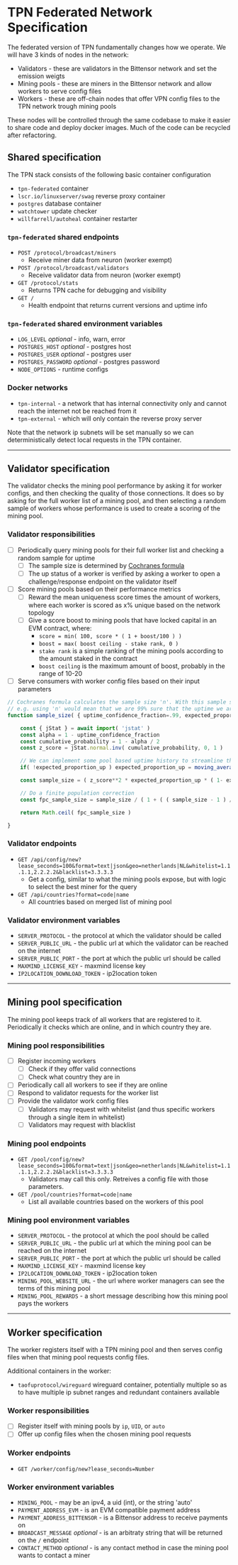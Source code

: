 # TPN Federated Network Specification

The federated version of TPN fundamentally changes how we operate. We will have 3 kinds of nodes in the network:

- Validators - these are validators in the Bittensor network and set the emission weigts
- Mining pools - these are miners in the Bittensor network and allow workers to serve config files
- Workers - these are off-chain nodes that offer VPN config files to the TPN network trough mining pools

These nodes will be controlled through the same codebase to make it easier to share code and deploy docker images. Much of the code can be recycled after refactoring.

## Shared specification

The TPN stack consists of the following basic container configuration

- `tpn-federated` container
- `lscr.io/linuxserver/swag` reverse proxy container
- `postgres` database container
- `watchtower` update checker
- `willfarrell/autoheal` container restarter 

### `tpn-federated` shared endpoints

- `POST /protocol/broadcast/miners`
  - Receive miner data from neuron (worker exempt)
- `POST /protocol/broadcast/validators`
  - Receive validator data from neuron (worker exempt)
- `GET /protocol/stats`
  - Returns TPN cache for debugging and visibility
- `GET /`
  - Health endpoint that returns current versions and uptime info

### `tpn-federated` shared environment variables

- `LOG_LEVEL` *optional* - info, warn, error
- `POSTGRES_HOST` *optional* - postgres host
- `POSTGRES_USER` *optional* - postgres user
- `POSTGRES_PASSWORD` *optional* - postgres password
- `NODE_OPTIONS` - runtime configs

### Docker networks

- `tpn-internal` - a network that has internal connectivity only and cannot reach the internet not be reached from it
- `tpn-external` - which will only contain the reverse proxy server

Note that the network ip subnets will be set manually so we can deterministically detect local requests in the TPN container.

----------------------------------------------------------------------------------------------------

## Validator specification

The validator checks the mining pool performance by asking it for worker configs, and then checking the quality of those connections. It does so by asking for the full worker list of a mining pool, and then selecting a random sample of workers whose performance is used to create a scoring of the mining pool.

### Validator responsibilities

- [ ] Periodically query mining pools for their full worker list and checking a random sample for uptime
  - [ ] The sample size is determined by [Cochranes formula](https://en.wikipedia.org/wiki/Cochran%27s_theorem)
  - [ ] The up status of a worker is verified by asking a worker to open a challenge/response endpoint on the validator itself
- [ ] Score mining pools based on their performance metrics
  - [ ] Reward the mean uniqueness score times the amount of workers, where each worker is scored as x% unique based on the network topology
  - [ ] Give a score boost to mining pools that have locked capital in an EVM contract, where:
    - `score = min( 100, score * ( 1 + boost/100 ) )`
    - `boost = max( boost ceiling - stake rank, 0 )`
    - `stake rank` is a simple ranking of the mining pools according to the amount staked in the contract
    - `boost ceiling` is the maximum amount of boost, probably in the range of 10-20
- [ ] Serve consumers with worker config files based on their input parameters

```js
// Cochranes formula calculates the sample size 'n'. With this sample size, we can be 'uptime_confidence_fraction' confident that our *measured* uptime from the sample will be within 'error_margin' of the *true* uptime of the entire node population.
// e.g. using 'n' would mean that we are 99% sure that the uptime we are measuring from the sample is within 5% of the real uptime
function sample_size( { uptime_confidence_fraction=.99, expected_proportion_up=.99, error_margin=.05, node_count } ) {

    const { jStat } = await import( 'jstat' )
    const alpha = 1 - uptime_confidence_fraction
    const cumulative_probability = 1 - alpha / 2
    const z_score = jStat.normal.inv( cumulative_probability, 0, 1 )

    // We can implement some pool based uptime history to streamline the formula
    if( !expected_proportion_up ) expected_proportion_up = moving_average_of_estimated_pool_up_fraction()

    const sample_size = ( z_score**2 * expected_proportion_up * ( 1- expected_proportion_up ) ) / error_margin**2

    // Do a finite population correction
    const fpc_sample_size = sample_size / ( 1 + ( ( sample_size - 1 ) / node_count ) )

    return Math.ceil( fpc_sample_size )

}
```

### Validator endpoints

- `GET /api/config/new?lease_seconds=100&format=text|json&geo=netherlands|NL&whitelist=1.1.1.1,2.2.2.2&blacklist=3.3.3.3`
  - Get a config, similar to what the mining pools expose, but with logic to select the best miner for the query
- `GET /api/countries?format=code|name`
  - All countries based on merged list of mining pool

### Validator environment variables

- `SERVER_PROTOCOL` - the protocol at which the validator should be called
- `SERVER_PUBLIC_URL` - the public url at which the validator can be reached on the internet
- `SERVER_PUBLIC_PORT` - the port at which the public url should be called
- `MAXMIND_LICENSE_KEY` - maxmind license key
- `IP2LOCATION_DOWNLOAD_TOKEN` - ip2location token

----------------------------------------------------------------------------------------------------

## Mining pool specification

The mining pool keeps track of all workers that are registered to it. Periodically it checks which are online, and in which country they are.

### Mining pool responsibilities

- [ ] Register incoming workers
  - [ ] Check if they offer valid connections
  - [ ] Check what country they are in
- [ ] Periodically call all workers to see if they are online
- [ ] Respond to validator requests for the worker list
- [ ] Provide the validator work config files
  - [ ] Validators may request with whitelist (and thus specific workers through a single item in whitelist)
  - [ ] Validators may request with blacklist

### Mining pool endpoints

- `GET /pool/config/new?lease_seconds=100&format=text|json&geo=netherlands|NL&whitelist=1.1.1.1,2.2.2.2&blacklist=3.3.3.3`
  - Validators may call this only. Retreives a config file with those parameters.
- `GET /pool/countries?format=code|name`
  - List all available countries based on the workers of this pool

### Mining pool environment variables

- `SERVER_PROTOCOL` - the protocol at which the pool should be called
- `SERVER_PUBLIC_URL` - the public url at which the mining pool can be reached on the internet
- `SERVER_PUBLIC_PORT` - the port at which the public url should be called
- `MAXMIND_LICENSE_KEY` - maxmind license key
- `IP2LOCATION_DOWNLOAD_TOKEN` - ip2location token
- `MINING_POOL_WEBSITE_URL` - the url where worker managers can see the terms of this mining pool
- `MINING_POOL_REWARDS` - a short message describing how this mining pool pays the workers

----------------------------------------------------------------------------------------------------

## Worker specification

The worker registers itself with a TPN mining pool and then serves config files when that mining pool requests config files.

Additional containers in the worker:

- `taofuprotocol/wireguard` wireguard container, potentially multiple so as to have multiple ip subnet ranges and redundant containers available

### Worker responsibilities

- [ ] Register itself with mining pools by `ip`, `UID`, or `auto`
- [ ] Offer up config files when the chosen mining pool requests

### Worker endpoints

- `GET /worker/config/new?lease_seconds=Number`

### Worker environment variables

- `MINING_POOL` - may be an ipv4, a uid (int), or the string 'auto'
- `PAYMENT_ADDRESS_EVM` - is an EVM compatible payment address
- `PAYMENT_ADDRESS_BITTENSOR` - is a Bittensor address to receive payments on
- `BROADCAST_MESSAGE` *optional* - is an arbitraty string that will be returned on the `/` endpoint
- `CONTACT_METHOD` *optional* - is any contact method in case the mining pool wants to contact a miner